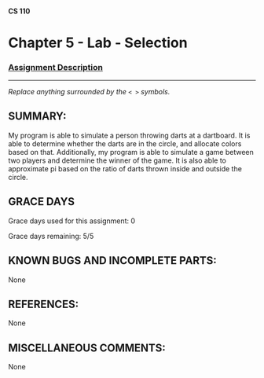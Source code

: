 #### CS 110
# Chapter 5 - Lab - Selection

### [Assignment Description](https://docs.google.com/document/d/1QfPsRfo1kZoQw4p0DhjxZskNfE0eLAV6Z6SgPSleDM4/edit?usp=sharing)

***

_Replace anything surrounded by the `< >` symbols._

## SUMMARY:
 My program is able to simulate a person throwing darts at a dartboard. It is able to determine whether the darts are in the circle, and allocate colors based on that. Additionally, my program is able to simulate a game between two players and determine the winner of the game. It is also able to approximate pi based on the ratio of darts thrown inside and outside the circle.
 
## GRACE DAYS
Grace days used for this assignment: 0

Grace days remaining: 5/5

## KNOWN BUGS AND INCOMPLETE PARTS:
 None

## REFERENCES:
 None

## MISCELLANEOUS COMMENTS:
 None